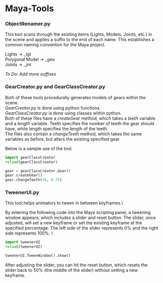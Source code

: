 # Maya-Tools

### ObjectRenamer.py
This tool scans through the existing items (Lights, Models, Joints, etc.) in the scene and applies a suffix to the end of each name. This establishes a common naming convention for the Maya project.

Lights &rarr; \_lgt \
Polygonal Model &rarr; \_geo \
Joints &rarr; \_jnt

_To Do: Add more suffixes_

### GearCreator.py and GearClassCreator.py
Both of these tools procedurally generates models of gears within the scene.\
_GearCreator.py_ is done using python functions.\
_GearClassCreator.py_ is done using classes within python.\
Both of these files have a _createGear_ method, which takes a _teeth_ variable and a _length_ variable. Teeth specifies the number of teeth the gear should have, while length specifies the length of the teeth.\
The files also contain a _changeTeeth_ method, which takes the same variables as before, but alters the existing specified gear.

Below is a sample use of the tool.
```python
import gearClassCreator
reload(gearClassCreator)

gear = gearClassCreator.Gear()
gear.createGear()
gear.changeTeeth(30, 0.75)
```

### TweenerUI.py
This tool helps animators to tween in between keyframes.\

By entering the following code into the Maya scripting panel, a tweening window appears, which includes a slider and reset button. The slider, once adjusted, will set a new keyframe or set the existing keyframe at the specified percentage. The left side of the slider represents 0% and the right side represents 100%. \

```python
import tweenerUI
reload(tweenerUI)

tweenerUI.TweenWindow().show()
```

After adjusting the slider, you can hit the reset button, which resets the slider back to 50% (the middle of the slider) without setting a new keyframe.
